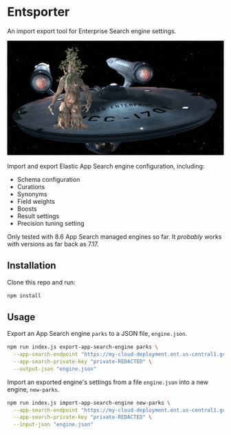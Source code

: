 # Entsporter

An import export tool for Enterprise Search engine settings.

<!-- sources: http://www.theargonath.cc/pictures/ents/ents.html https://cdn.player.one/sites/player.one/files/2016/02/01/enterprise-star-trek.jpg -->
![Entsporter](/entsporter.png)

Import and export Elastic App Search engine configuration, including:
* Schema configuration
* Curations
* Synonyms
* Field weights
* Boosts
* Result settings
* Precision tuning setting

Only tested with 8.6 App Search managed engines so far. It _probably_ works with versions as far back as 7.17.

## Installation

Clone this repo and run:

```sh
npm install
```

## Usage

Export an App Search engine `parks` to a JSON file, `engine.json`.

```sh
npm run index.js export-app-search-engine parks \
  --app-search-endpoint "https://my-cloud-deployment.ent.us-central1.gcp.cloud.es.io" \
  --app-search-private-key "private-REDACTED" \
  --output-json "engine.json"
```

Import an exported engine's settings from a file `engine.json` into a new engine, `new-parks`.

```sh
npm run index.js import-app-search-engine new-parks \
  --app-search-endpoint "https://my-cloud-deployment.ent.us-central1.gcp.cloud.es.io" \
  --app-search-private-key "private-REDACTED" \
  --input-json "engine.json"
```
